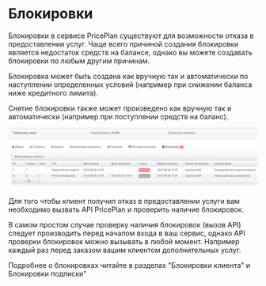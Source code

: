 # Блокировки

Блокировки в сервисе PricePlan существуют для возможности отказа в предоставлении услуг. Чаще всего причиной создания блокировки является недостаток средств на балансе, однако вы можете создавать блокировки по любым другим причинам.

Блокировка может быть создана как вручную так и автоматически по наступлении определенных условий (например при снижении баланса ниже кредитного лимита).

Снятие блокировки также может произведено как вручную так и автоматически (например при поступлении средств на баланс).

![Блокировки клиента](blokirovki-list.png)

Для того чтобы клиент получил отказ в предоставлении услуги вам необходимо вызвать API PricePlan и проверить наличие блокировок. 

В самом простом случае проверку наличия блокировок (вызов API) следует производить перед началом входа в ваш сервис, однако API проверки блокировок можно вызывать в любой момент. Например каждый раз перед заказом вашим клиентом дополнительных услуг.

Подробнее о блокировках читайте в разделах "Блокировки клиента" и Блокировки подписки"